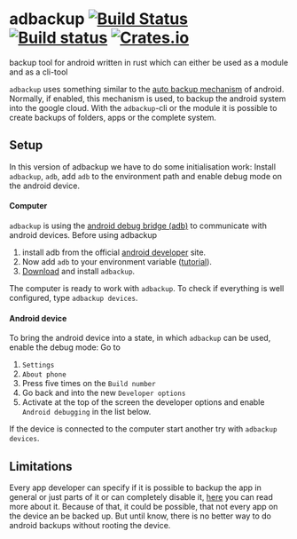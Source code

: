 # adbackup [![Build Status](https://travis-ci.org/DonatJR/adbackup.svg?branch=master)](https://travis-ci.org/DonatJR/adbackup) [![Build status](https://ci.appveyor.com/api/projects/status/la91b294jegvmejw?svg=true)](https://ci.appveyor.com/project/DonatJR/adbackup) [![Crates.io](https://img.shields.io/crates/v/adbackup.svg)](https://crates.io/crates/adbackup)

backup tool for android written in rust which can either be used as a module and as a cli-tool

`adbackup` uses something similar to the 
[auto backup mechanism](https://developer.android.com/guide/topics/data/autobackup.html) of android. Normally, if 
enabled, this mechanism is used, to backup the android system into the google cloud. With the `adbackup`-cli or the 
module it is possible to create backups of folders, apps or the complete system. 

## Setup
In this version of adbackup we have to do some initialisation work: Install `adbackup`, `adb`, add `adb` to the 
environment path and enable debug mode on the android device.

#### Computer
`adbackup` is using the [android debug bridge (adb)](https://developer.android.com/studio/command-line/adb.html) to 
communicate with android devices. Before using adbackup 
1. install adb from the official 
[android developer](https://developer.android.com/studio/releases/platform-tools.html#download) site.
1. Now add `adb` to your environment variable 
([tutorial](https://www.xda-developers.com/adb-fastboot-any-directory-windows-linux/)). 
1. [Download](FIXME) and install `adbackup`.

The computer is ready to work with `adbackup`. To check if everything is well configured, type `adbackup devices`.

#### Android device
To bring the android device into a state, in which `adbackup` can be used, enable the debug mode:
Go to 
1. `Settings`
1. `About phone`
1. Press five times on the `Build number`
1. Go back and into the new `Developer options`
1. Activate at the top of the screen the developer options and enable `Android debugging` in the list below.

If the device is connected to the computer start another try with `adbackup devices`.

## Limitations
Every app developer can specify if it is possible to backup the app in general or just parts of it or can completely 
disable it, [here](https://developer.android.com/guide/topics/data/autobackup.html) you can 
read more about it. Because of that, it could be possible, that not every app on the device an be backed up. But until 
know, there is no better way to do android backups without rooting the device.  
